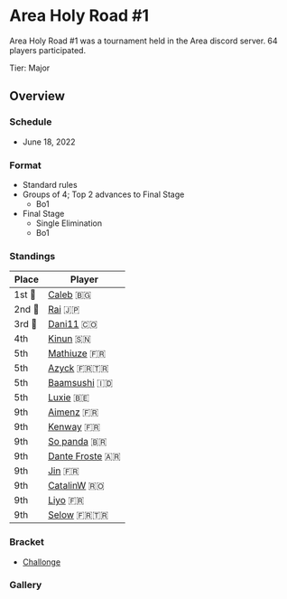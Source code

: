 # Area Holy Road #1

Area Holy Road #1 was a tournament held in the Area discord server.
64 players participated.

Tier: Major

## Overview

### Schedule
- June 18, 2022

### Format
- Standard rules
- Groups of 4; Top 2 advances to Final Stage
  - Bo1 
- Final Stage
  - Single Elimination
  - Bo1

### Standings

|Place|Player|
|-|-|
|1st :1st_place_medal:|[Caleb](../../players/bulgarian/caleb.md) :bulgaria:|
|2nd :2nd_place_medal:|[Rai](../../players/japanese/rai.md) :jp:|
|3rd :3rd_place_medal:|[Dani11](../../players/colombian/dani11.md) :colombia:|
|4th|[Kinun](../../players/senegalese/kinun.md) :senegal:|
|5th|[Mathiuze](../../players/french/mathiuze.md) :fr:|
|5th|[Azyck](../../players/french/azyck.md) :fr::tr:|
|5th|[Baamsushi](../../players/indonesian/baamsushi.md) :indonesia:|
|5th|[Luxie](../../players/belgian/luxie.md) :belgium:|
|9th|[Aimenz](../../players/french/aimenz.md) :fr:|
|9th|[Kenway](../../players/french/kenway.md) :fr:|
|9th|[So panda](../../players/brazilian/panda.md) :brazil:|
|9th|[Dante Froste](../../players/argentinian/dantefroste.md) :argentina:|
|9th|[Jin](../../players/french/jin.md) :fr:|
|9th|[CatalinW](../../players/romanian/catalinw.md) :romania:|
|9th|[Liyo](../../players/french/koro.md) :fr:|
|9th|[Selow](../../players/french/$elow.md) :fr::tr:|

### Bracket
- [Challonge](https://challonge.com/fr/holyroad)

### Gallery
